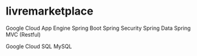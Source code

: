 # livremarketplace

Google Cloud App Engine
 Spring Boot
 Spring Security
 Spring Data
 Spring MVC (Restful)

Google Cloud SQL 
  MySQL
